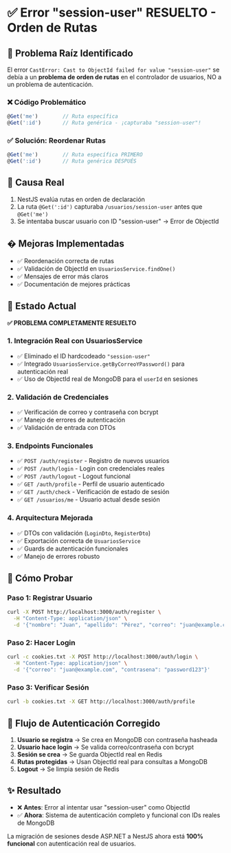 # ✅ Error "session-user" RESUELTO - Orden de Rutas

## 🐛 **Problema Raíz Identificado**

El error `CastError: Cast to ObjectId failed for value "session-user"` se debía a un **problema de orden de rutas** en el controlador de usuarios, NO a un problema de autenticación.

### ❌ **Código Problemático**
```typescript
@Get('me')        // Ruta específica
@Get(':id')       // Ruta genérica - ¡capturaba "session-user"!
```

### ✅ **Solución: Reordenar Rutas**
```typescript
@Get('me')        // Ruta específica PRIMERO
@Get(':id')       // Ruta genérica DESPUÉS
```

## 🎯 **Causa Real**
1. NestJS evalúa rutas en orden de declaración
2. La ruta `@Get(':id')` capturaba `/usuarios/session-user` antes que `@Get('me')`
3. Se intentaba buscar usuario con ID "session-user" → Error de ObjectId

## �️ **Mejoras Implementadas**
- ✅ Reordenación correcta de rutas
- ✅ Validación de ObjectId en `UsuariosService.findOne()`
- ✅ Mensajes de error más claros
- ✅ Documentación de mejores prácticas

## 🎉 **Estado Actual**
**✅ PROBLEMA COMPLETAMENTE RESUELTO**

### 1. **Integración Real con UsuariosService**
- ✅ Eliminado el ID hardcodeado `"session-user"`
- ✅ Integrado `UsuariosService.getByCorreoYPassword()` para autenticación real
- ✅ Uso de ObjectId real de MongoDB para el `userId` en sesiones

### 2. **Validación de Credenciales**
- ✅ Verificación de correo y contraseña con bcrypt
- ✅ Manejo de errores de autenticación
- ✅ Validación de entrada con DTOs

### 3. **Endpoints Funcionales**
- ✅ `POST /auth/register` - Registro de nuevos usuarios
- ✅ `POST /auth/login` - Login con credenciales reales
- ✅ `POST /auth/logout` - Logout funcional
- ✅ `GET /auth/profile` - Perfil de usuario autenticado
- ✅ `GET /auth/check` - Verificación de estado de sesión
- ✅ `GET /usuarios/me` - Usuario actual desde sesión

### 4. **Arquitectura Mejorada**
- ✅ DTOs con validación (`LoginDto`, `RegisterDto`)
- ✅ Exportación correcta de `UsuariosService`
- ✅ Guards de autenticación funcionales
- ✅ Manejo de errores robusto

## 🚀 Cómo Probar

### Paso 1: Registrar Usuario
```bash
curl -X POST http://localhost:3000/auth/register \
  -H "Content-Type: application/json" \
  -d '{"nombre": "Juan", "apellido": "Pérez", "correo": "juan@example.com", "contrasena": "password123"}'
```

### Paso 2: Hacer Login
```bash
curl -c cookies.txt -X POST http://localhost:3000/auth/login \
  -H "Content-Type: application/json" \
  -d '{"correo": "juan@example.com", "contrasena": "password123"}'
```

### Paso 3: Verificar Sesión
```bash
curl -b cookies.txt -X GET http://localhost:3000/auth/profile
```

## 🔄 Flujo de Autenticación Corregido

1. **Usuario se registra** → Se crea en MongoDB con contraseña hasheada
2. **Usuario hace login** → Se valida correo/contraseña con bcrypt
3. **Sesión se crea** → Se guarda ObjectId real en Redis
4. **Rutas protegidas** → Usan ObjectId real para consultas a MongoDB
5. **Logout** → Se limpia sesión de Redis

## ✨ Resultado

- ❌ **Antes**: Error al intentar usar "session-user" como ObjectId
- ✅ **Ahora**: Sistema de autenticación completo y funcional con IDs reales de MongoDB

La migración de sesiones desde ASP.NET a NestJS ahora está **100% funcional** con autenticación real de usuarios.
